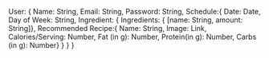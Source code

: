 User: {
  Name: String,
  Email: String,
  Password: String,
  Schedule:{  Date: Date,
              Day of Week: String,
              Ingredient: {  Ingredients: {
                                    [name: String,
                                    amount: String]},
                             Recommended Recipe:{ Name: String,
                                                  Image: Link,
                                                  Calories/Serving: Number,
                                                  Fat (in g): Number,
                                                  Protein(in g): Number,
                                                  Carbs (in g): Number}
                          }
            }
}
